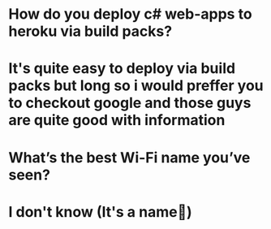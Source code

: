 # How do you deploy c# web-apps to heroku via build packs?

# It's quite easy to deploy via build packs but long so i would preffer you to checkout google and those guys are quite good with information

# What’s the best Wi-Fi name you’ve seen?
# I don't know (It's a name🤣)